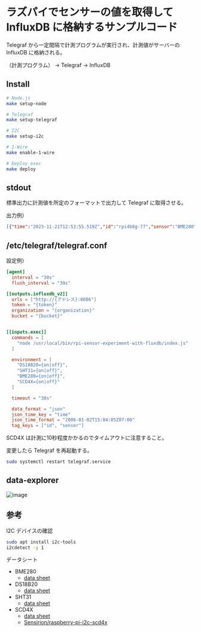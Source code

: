 # ラズパイでセンサーの値を取得して InfluxDB に格納するサンプルコード

Telegraf から一定間隔で計測プログラムが実行され、計測値がサーバーの InfluxDB に格納される。

（計測プログラム） → Telegraf → InfluxDB

## Install

```bash
# Node.js
make setup-node

# Telegraf
make setup-telegraf

# I2C
make setup-i2c

# 1-Wire
make enable-1-wire

# Deploy exec
make deploy
```

## stdout

標準出力に計測値を所定のフォーマットで出力して Telegraf に取得させる。

出力例）

```json
[{"time":"2023-11-21T12:53:55.519Z","id":"rpi4b8g-77","sensor":"BME280","temperature":24.49,"humidity":35.92742318719938,"pressure":1021.6984834213315},{"time":"2023-11-21T12:53:55.517Z","id":"rpi4b8g-44","sensor":"SHT31","temperature":25.39253833829251,"humidity":41.13679713130389},{"time":"2023-11-21T12:53:59.619Z","id":"xx-xxxxxxxxxxxxxxxxxxxxxxxx","sensor":"DS18B20","temperature":25.312},{"time":"2023-11-21T12:53:59.619Z","id":"xx-xxxxxxxxxxxx","sensor":"DS18B20","temperature":25.375},{"time":"2023-11-21T12:53:55.537Z","id":"xxxxxxxxxxxx","sensor":"SCD4X","co2":965,"temperature":29.279403686523438,"humidity":30.2978515625}]
```

## /etc/telegraf/telegraf.conf

設定例）

```conf
[agent]
  interval = "30s"
  flush_interval = "30s"

[[outputs.influxdb_v2]]
  urls = ["http://{アドレス}:8086"]
  token = "{token}"
  organization = "{organization}"
  bucket = "{bucket}"


[[inputs.exec]]
  commands = [
    "node /usr/local/bin/rpi-sensor-experiment-with-fluxdb/index.js"
  ]

  environment = [
    "DS18B20={on|off}",
    "SHT31={on|off}",
    "BME280={on|off}",
    "SCD4X={on|off}"
  ]

  timeout = "30s"

  data_format = "json"
  json_time_key = "time"
  json_time_format = "2006-01-02T15:04:05Z07:00"
  tag_keys = ["id", "sensor"]
```

SCD4X は計測に10秒程度かかるのでタイムアウトに注意すること。

変更したら Telegraf を再起動する。

```bash
sudo systemctl restart telegraf.service
```

## data-explorer

![image](https://github.com/seotaro/rpi-sensor-experiment-with-fluxdb/assets/46148606/599b95d7-716f-4c7d-b505-3a38af62653e)

## 参考

I2C デバイスの確認

```bash
sudo apt install i2c-tools
i2cdetect -y 1
```

データシート

- BME280
  - [data sheet](https://www.bosch-sensortec.com/media/boschsensortec/downloads/datasheets/bst-bme280-ds002.pdf)
- DS18B20
  - [data sheet](https://datasheets.maximintegrated.com/en/ds/DS18B20.pdf)
- SHT31
  - [data sheet](https://sensirion.com/media/documents/213E6A3B/61641DC3/Sensirion_Humidity_Sensors_SHT3x_Datasheet_digital.pdf)
- SCD4X
  - [data sheet](https://d2air1d4eqhwg2.cloudfront.net/media/files/262fda6e-3a57-4326-b93d-a9d627defdc4.pdf)
  - [Sensirion/raspberry-pi-i2c-scd4x](https://github.com/Sensirion/raspberry-pi-i2c-scd4x#connecting-the-sensor)
